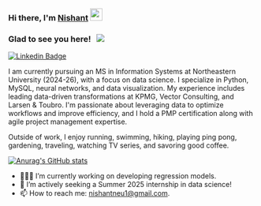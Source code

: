 
### Hi there, I'm <a href="https://sannimichael.com" target="_blank">Nishant</a> <img src="https://media.giphy.com/media/hvRJCLFzcasrR4ia7z/giphy.gif" width="25px">
### Glad to see you here! &nbsp; ![](https://visitor-badge.glitch.me/badge?page_id=sannimichaelse.sannimichaelse)

[![Linkedin Badge](https://img.shields.io/badge/-LinkedIn-0e76a8?style=flat-square&logo=Linkedin&logoColor=white)](https://www.linkedin.com/in/nishant6k/)

I am currently pursuing an MS in Information Systems at Northeastern University (2024-26), with a focus on data science. I specialize in Python, MySQL, neural networks, and data visualization. My experience includes leading data-driven transformations at KPMG, Vector Consulting, and Larsen & Toubro. I'm passionate about leveraging data to optimize workflows and improve efficiency, and I hold a PMP certification along with agile project management expertise.

Outside of work, I enjoy running, swimming, hiking, playing ping pong, gardening, traveling, watching TV series, and savoring good coffee. 

[![Anurag's GitHub stats](https://github-readme-stats.vercel.app/api?username=nis-6k)](https://github.com/anuraghazra/github-readme-stats)


- 👨🏻‍💻 I’m currently working on developing regression models.
- 💬 I’m actively seeking a Summer 2025 internship in data science!
- 📫 How to reach me: nishantneu1@gmail.com.
